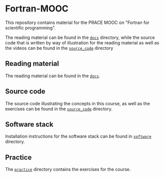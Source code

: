 # Fortran-MOOC

This repository contains material for the PRACE MOOC on "Fortran for scientific
programming".

The reading material can be found in the [`docs`](docs) directory, while the
source code that is written by way of illustration for the reading material as well
as the videos can be found in the [`source_code`](source_code) directory


## Reading material

The reading material can be found in the [`docs`](docs/index.md).


## Source code

The source code illustrating the concepts in this course, as well as the exercises can be found in the [`source_code`](source_code/) directory.


## Software stack

Installation instructions for the software stack can be found in [`software`](software/) directory.


## Practice

The [`practice`](practice/) directory contains the exercises for the course.
